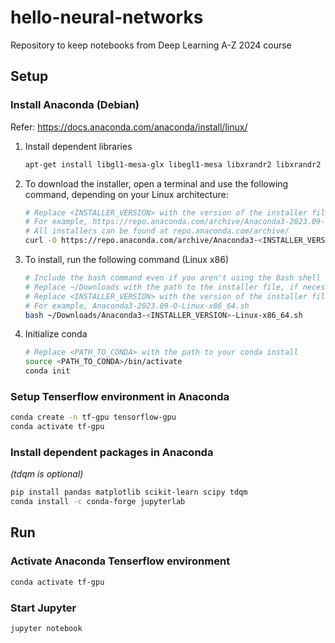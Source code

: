 # hello-neural-networks
Repository to keep notebooks from Deep Learning A-Z 2024 course

## Setup
### Install Anaconda (Debian)
Refer: https://docs.anaconda.com/anaconda/install/linux/
1. Install dependent libraries
   ```sh
   apt-get install libgl1-mesa-glx libegl1-mesa libxrandr2 libxrandr2 libxss1 libxcursor1 libxcomposite1 libasound2 libxi6 libxtst6
   ```
2. To download the installer, open a terminal and use the following command, depending on your Linux architecture:
   ```sh
   # Replace <INSTALLER_VERSION> with the version of the installer file you want to download
   # For example, https://repo.anaconda.com/archive/Anaconda3-2023.09-0-Linux-x86_64.sh
   # All installers can be found at repo.anaconda.com/archive/
   curl -O https://repo.anaconda.com/archive/Anaconda3-<INSTALLER_VERSION>-Linux-x86_64.sh
   ```
3. To install, run the following command (Linux x86)
   ```sh
   # Include the bash command even if you aren't using the Bash shell
   # Replace ~/Downloads with the path to the installer file, if necessary
   # Replace <INSTALLER_VERSION> with the version of the installer file
   # For example, Anaconda3-2023.09-0-Linux-x86_64.sh
   bash ~/Downloads/Anaconda3-<INSTALLER_VERSION>-Linux-x86_64.sh
   ```
4. Initialize conda
   ```sh
   # Replace <PATH_TO_CONDA> with the path to your conda install
   source <PATH_TO_CONDA>/bin/activate
   conda init
   ```

### Setup Tenserflow environment in Anaconda
```sh
conda create -n tf-gpu tensorflow-gpu
conda activate tf-gpu
```

### Install dependent packages in Anaconda
_(tdqm is optional)_
```sh
pip install pandas matplotlib scikit-learn scipy tdqm
conda install -c conda-forge jupyterlab
```

## Run
### Activate Anaconda Tenserflow environment
```sh
conda activate tf-gpu
```
### Start Jupyter
```sh
jupyter notebook
```
